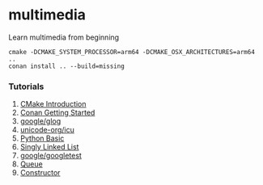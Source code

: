 # multimedia
Learn multimedia from beginning

```
cmake -DCMAKE_SYSTEM_PROCESSOR=arm64 -DCMAKE_OSX_ARCHITECTURES=arm64 ..
conan install .. --build=missing
```

### Tutorials

1. [CMake Introduction](https://cmake.org/cmake/help/latest/guide/tutorial/index.html)
2. [Conan Getting Started](https://docs.conan.io/en/latest/getting_started.html)
3. [google/glog](https://github.com/google/glog.git)
4. [unicode-org/icu](https://github.com/unicode-org/icu.git)
5. [Python Basic](https://www.python.org)
6. [Singly Linked List](https://leetcode.com/problems/merge-two-sorted-lists/)
7. [google/googletest](https://github.com/google/googletest.git)
8. [Queue](https://en.cppreference.com/w/cpp/container/queue)
9. [Constructor](https://en.cppreference.com/w/cpp/language/constructor)

